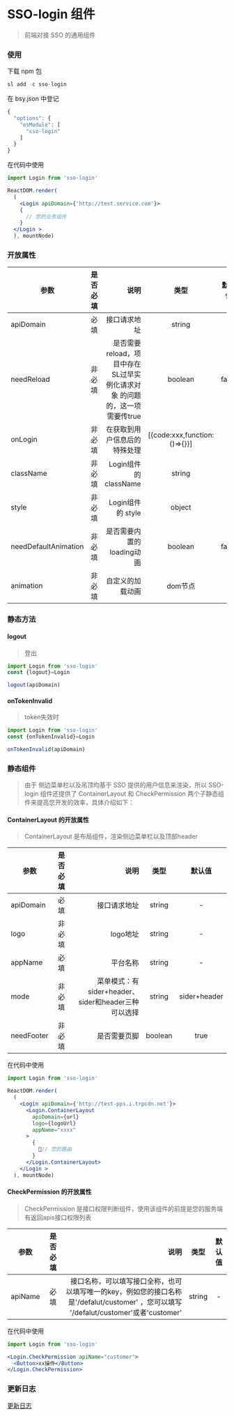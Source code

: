 # SSO-login 组件
> 前端对接 SSO 的通用组件


### 使用

下载 npm 包
```jsx
sl add -c sso-login
```

在 bsy.json 中登记
```jsx
{
  "options": {
    "esModule": [
      "sso-login"
    ]
  }
}
```

在代码中使用
```jsx
import Login from 'sso-login'

ReactDOM.render(
  (
    <Login apiDomain={'http://test.service.com'}>
    {
      // 您的业务组件
    }
  </Login >
  ), mountNode)
```

### 开放属性

| 参数        | 是否必填   | 说明    |  类型  |  默认值
| --------   | ----------:| -----:   | :----: |  :----: |
| apiDomain   | 必填     | 接口请求地址      |   string    | -
| needReload | 非必填| 是否需要reload，项目中存在 SL过早实例化请求对象 的问题的，这一项需要传true      |   boolean    | false
| onLogin    | 非必填|   在获取到用户信息后的特殊处理    |   [{code:xxx,function:()=>{}}]    | -
| className    | 非必填|   Login组件 的 className    |   string    | -
| style    | 非必填|   Login组件 的 style    |   object    | -
| needDefaultAnimation | 非必填   |   是否需要内置的loading动画    |   boolean    | false
| animation    | 非必填|   自定义的加载动画    |   dom节点    | -

### 静态方法

#### logout
> 登出
```jsx
import Login from 'sso-login'
const {logout}=Login

logout(apiDomain)
```

#### onTokenInvalid
> token失效时
```jsx
import Login from 'sso-login'
const {onTokenInvalid}=Login

onTokenInvalid(apiDomain)
```

### 静态组件
> 由于 侧边菜单栏以及吊顶均基于 SSO 提供的用户信息来渲染，所以 SSO-login 组件还提供了 ContainerLayout 和 CheckPermission 两个子静态组件来提高您开发的效率，具体介绍如下：

#### ContainerLayout 的开放属性
> ContainerLayout 是布局组件，渲染侧边菜单栏以及顶部header

| 参数        | 是否必填   | 说明    |  类型  |  默认值
| --------   | ----------:| -----:   | :----: |  :----: |
| apiDomain   | 必填     | 接口请求地址      |   string    | -
| logo | 非必填| logo地址      |   string    | -
| appName    | 必填|   平台名称     |   string    | -
|mode|非必填|菜单模式：有sider+header、sider和header三种可以选择|   string    | sider+header
|needFooter|非必填|是否需要页脚|   boolean    | true

在代码中使用
```jsx
import Login from 'sso-login'

ReactDOM.render(
  (
    <Login apiDomain={'http://test-pps.i.trpcdn.net'}>
      <Login.ContainerLayout
        apiDomain={url}
        logo={logoUrl}
        appName="xxxx"
      >
        {
          // 您的路由
        }
      </Login.ContainerLayout>
    </Login >
  ), mountNode)

```

#### CheckPermission 的开放属性
> CheckPermission 是接口权限判断组件，使用该组件的前提是您的服务端有返回apis接口权限列表

| 参数        | 是否必填   | 说明    |  类型  |  默认值
| --------   | ----------:| -----:   | :----: |  :----: |
| apiName   | 必填     | 接口名称，可以填写接口全称，也可以填写唯一的key，例如您的接口名称是'/defalut/customer' ，您可以填写 '/defalut/customer'或者'customer'|   string    | -

在代码中使用
```jsx
import Login from 'sso-login'

<Login.CheckPermission apiName="customer">
  <Button>xx操作</Button>
</Login.CheckPermission>
```

### 更新日志

[更新日志](./CHANGELOG.md "更新日志")
